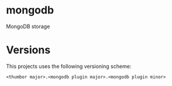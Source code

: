 # mongodb
MongoDB storage

# Versions

This projects uses the following versioning scheme:

`<thumbor major>.<mongodb plugin major>.<mongodb plugin minor>`
